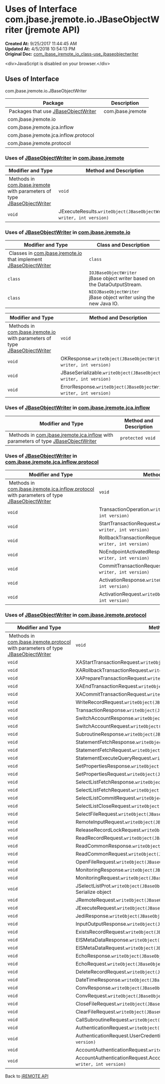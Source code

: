 # Uses of Interface com.jbase.jremote.io.JBaseObjectWriter (jremote API)

**Created At:** 9/25/2017 11:44:45 AM  
**Updated At:** 4/5/2018 10:54:13 PM  
**Original Doc:** [com_jbase_jremote_io_class-use_jbaseobjectwriter](https://docs.jbase.com/39253-class-use/com_jbase_jremote_io_class-use_jbaseobjectwriter)  

<!--<br>    try {<br>        if (location.href.indexOf('is-external=true') == -1) {<br>            parent.document.title="Uses of Interface com.jbase.jremote.io.JBaseObjectWriter (jremote   API)";<br>        }<br>    }<br>    catch(err) {<br>    }<br>//-->&lt;div&gt;JavaScript is disabled on your browser.&lt;/div&gt;


<!--<br>  allClassesLink = document.getElementById("allclasses\_navbar\_top");<br>  if(window==top) {<br>    allClassesLink.style.display = "block";<br>  }<br>  else {<br>    allClassesLink.style.display = "none";<br>  }<br>  //-->

## Uses of Interface
com.jbase.jremote.io.JBaseObjectWriter

| Package<br> | Description<br> |
| --- | --- |
 Packages that use [JBaseObjectWriter](/39250-io/com_jbase_jremote_io_JBaseObjectWriter "interface in com.jbase.jremote.io")  | com.jbase.jremote<br> |  <br> |
| com.jbase.jremote.io<br> |  <br> |
| com.jbase.jremote.jca.inflow<br> |  <br> |
| com.jbase.jremote.jca.inflow.protocol<br> |  <br> |
| com.jbase.jremote.protocol<br> |  <br> |



### Uses of [JBaseObjectWriter](/39250-io/com_jbase_jremote_io_JBaseObjectWriter "interface in com.jbase.jremote.io") in [com.jbase.jremote](./../../../../../jremote-api)


| Modifier and Type<br> | Method and Description<br> |
| --- | --- |
 Methods in [com.jbase.jremote](./../../../../../jremote-api) with parameters of type [JBaseObjectWriter](/39250-io/com_jbase_jremote_io_JBaseObjectWriter "interface in com.jbase.jremote.io")  | `void`<br> | JSubroutineParameters.`writeObject(JBaseObjectWriter writer, int version)` <br> |
| `void`<br> | JExecuteResults.`writeObject(JBaseObjectWriter writer, int version)` <br> |






### Uses of [JBaseObjectWriter](/39250-io/com_jbase_jremote_io_JBaseObjectWriter "interface in com.jbase.jremote.io") in [com.jbase.jremote.io](./../../com.jbase.jremote.io-%28jremote---api%29)


| Modifier and Type<br> | Class and Description<br> |
| --- | --- |
 Classes in [com.jbase.jremote.io](./../../com.jbase.jremote.io-%28jremote---api%29) that implement [JBaseObjectWriter](/39250-io/com_jbase_jremote_io_JBaseObjectWriter "interface in com.jbase.jremote.io")  | `class `<br> | `AbstractJBaseObjectWriter` <br> |
| `class `<br> | `IOJBaseObjectWriter`<br>jBase object writer based on the DataOutputStream.<br> |
| `class `<br> | `NIOJBaseObjectWriter`<br>jBase object writer using the new Java IO.<br> |



| Modifier and Type<br> | Method and Description<br> |
| --- | --- |
 Methods in [com.jbase.jremote.io](./../../com.jbase.jremote.io-%28jremote---api%29) with parameters of type [JBaseObjectWriter](/39250-io/com_jbase_jremote_io_JBaseObjectWriter "interface in com.jbase.jremote.io")  | `void`<br> | SQLError.`writeObject(JBaseObjectWriter writer, int version)` <br> |
| `void`<br> | OKResponse.`writeObject(JBaseObjectWriter writer, int version)` <br> |
| `void`<br> | JBaseSerializable.`writeObject(JBaseObjectWriter writer, int version)` <br> |
| `void`<br> | ErrorResponse.`writeObject(JBaseObjectWriter writer, int version)` <br> |






### Uses of [JBaseObjectWriter](/39250-io/com_jbase_jremote_io_JBaseObjectWriter "interface in com.jbase.jremote.io") in [com.jbase.jremote.jca.inflow](./../../../jca/inflow/com.jbase.jremote.jca.inflow-%28jremote---api%29)


| Modifier and Type<br> | Method and Description<br> |
| --- | --- |
 Methods in [com.jbase.jremote.jca.inflow](./../../../jca/inflow/com.jbase.jremote.jca.inflow-%28jremote---api%29) with parameters of type [JBaseObjectWriter](/39250-io/com_jbase_jremote_io_JBaseObjectWriter "interface in com.jbase.jremote.io")  | `protected void`<br> | InboundRequestHandler.`writeResponse(JBaseObjectWriter writer, JBaseSerializable response)` <br> |






### Uses of [JBaseObjectWriter](/39250-io/com_jbase_jremote_io_JBaseObjectWriter "interface in com.jbase.jremote.io") in [com.jbase.jremote.jca.inflow.protocol](./../../../jca/inflow/protocol/com.jbase.jremote.jca.inflow.protocol-%28jremote---api%29)


| Modifier and Type<br> | Method and Description<br> |
| --- | --- |
 Methods in [com.jbase.jremote.jca.inflow.protocol](./../../../jca/inflow/protocol/com.jbase.jremote.jca.inflow.protocol-%28jremote---api%29) with parameters of type [JBaseObjectWriter](/39250-io/com_jbase_jremote_io_JBaseObjectWriter "interface in com.jbase.jremote.io")  | `void`<br> | WorkScheduledResponse.`writeObject(JBaseObjectWriter writer, int version)` <br> |
| `void`<br> | TransactionOperation.`writeObject(JBaseObjectWriter writer, int version)` <br> |
| `void`<br> | StartTransactionRequest.`writeObject(JBaseObjectWriter writer, int version)` <br> |
| `void`<br> | RollbackTransactionRequest.`writeObject(JBaseObjectWriter writer, int version)` <br> |
| `void`<br> | NoEndpointActivatedResponse.`writeObject(JBaseObjectWriter writer, int version)` <br> |
| `void`<br> | CommitTransactionRequest.`writeObject(JBaseObjectWriter writer, int version)` <br> |
| `void`<br> | ActivationResponse.`writeObject(JBaseObjectWriter writer, int version)` <br> |
| `void`<br> | ActivationRequest.`writeObject(JBaseObjectWriter writer, int version)` <br> |






### Uses of [JBaseObjectWriter](/39250-io/com_jbase_jremote_io_JBaseObjectWriter "interface in com.jbase.jremote.io") in [com.jbase.jremote.protocol](./../../../protocol/com.jbase.jremote.protocol-%28jremote-api%29)


| Modifier and Type<br> | Method and Description<br> |
| --- | --- |
 Methods in [com.jbase.jremote.protocol](./../../../protocol/com.jbase.jremote.protocol-%28jremote-api%29) with parameters of type [JBaseObjectWriter](/39250-io/com_jbase_jremote_io_JBaseObjectWriter "interface in com.jbase.jremote.io")  | `void`<br> | XAXid.`writeObject(JBaseObjectWriter writer, int version)` <br> |
| `void`<br> | XAStartTransactionRequest.`writeObject(JBaseObjectWriter writer, int version)` <br> |
| `void`<br> | XARollbackTransactionRequest.`writeObject(JBaseObjectWriter writer, int version)` <br> |
| `void`<br> | XAPrepareTransactionRequest.`writeObject(JBaseObjectWriter writer, int version)` <br> |
| `void`<br> | XAEndTransactionRequest.`writeObject(JBaseObjectWriter writer, int version)` <br> |
| `void`<br> | XACommitTransactionRequest.`writeObject(JBaseObjectWriter writer, int version)` <br> |
| `void`<br> | WriteRecordRequest.`writeObject(JBaseObjectWriter writer, int version)` <br> |
| `void`<br> | TransactionResponse.`writeObject(JBaseObjectWriter writer, int version)` <br> |
| `void`<br> | SwitchAccountResponse.`writeObject(JBaseObjectWriter writer, int version)` <br> |
| `void`<br> | SwitchAccountRequest.`writeObject(JBaseObjectWriter writer, int version)` <br> |
| `void`<br> | SubroutineResponse.`writeObject(JBaseObjectWriter writer, int version)` <br> |
| `void`<br> | StatementFetchResponse.`writeObject(JBaseObjectWriter writer, int version)` <br> |
| `void`<br> | StatementFetchRequest.`writeObject(JBaseObjectWriter writer, int version)` <br> |
| `void`<br> | StatementExecuteQueryRequest.`writeObject(JBaseObjectWriter writer, int version)` <br> |
| `void`<br> | SetPropertiesResponse.`writeObject(JBaseObjectWriter writer, int version)` <br> |
| `void`<br> | SetPropertiesRequest.`writeObject(JBaseObjectWriter writer, int version)` <br> |
| `void`<br> | SelectListFetchResponse.`writeObject(JBaseObjectWriter writer, int version)` <br> |
| `void`<br> | SelectListFetchRequest.`writeObject(JBaseObjectWriter writer, int version)` <br> |
| `void`<br> | SelectListCommitRequest.`writeObject(JBaseObjectWriter writer, int version)` <br> |
| `void`<br> | SelectListCloseRequest.`writeObject(JBaseObjectWriter writer, int version)` <br> |
| `void`<br> | SelectFileRequest.`writeObject(JBaseObjectWriter writer, int version)` <br> |
| `void`<br> | RemoteInputRequest.`writeObject(JBaseObjectWriter writer, int version)` <br> |
| `void`<br> | ReleaseRecordLockRequest.`writeObject(JBaseObjectWriter writer, int version)` <br> |
| `void`<br> | ReadRecordRequest.`writeObject(JBaseObjectWriter writer, int version)` <br> |
| `void`<br> | ReadCommonResponse.`writeObject(JBaseObjectWriter writer, int version)` <br> |
| `void`<br> | ReadCommonRequest.`writeObject(JBaseObjectWriter writer, int version)` <br> |
| `void`<br> | OpenFileRequest.`writeObject(JBaseObjectWriter writer, int version)` <br> |
| `void`<br> | MonitoringResponse.`writeObject(JBaseObjectWriter writer, int version)` <br> |
| `void`<br> | MonitoringRequest.`writeObject(JBaseObjectWriter writer, int version)` <br> |
| `void`<br> | JSelectListProt.`writeObject(JBaseObjectWriter writer, int version)`<br>Serialize object<br> |
| `void`<br> | JRemoteRequest.`writeObject(JBaseObjectWriter writer, int version)` <br> |
| `void`<br> | JExecuteRequest.`writeObject(JBaseObjectWriter writer, int version)` <br> |
| `void`<br> | JediResponse.`writeObject(JBaseObjectWriter writer, int version)` <br> |
| `void`<br> | InputOutputResponse.`writeObject(JBaseObjectWriter writer, int version)` <br> |
| `void`<br> | ExistsRecordRequest.`writeObject(JBaseObjectWriter writer, int version)` <br> |
| `void`<br> | EISMetaDataResponse.`writeObject(JBaseObjectWriter writer, int version)` <br> |
| `void`<br> | EISMetaDataRequest.`writeObject(JBaseObjectWriter writer, int version)` <br> |
| `void`<br> | EchoResponse.`writeObject(JBaseObjectWriter writer, int version)` <br> |
| `void`<br> | EchoRequest.`writeObject(JBaseObjectWriter writer, int version)` <br> |
| `void`<br> | DeleteRecordRequest.`writeObject(JBaseObjectWriter writer, int version)` <br> |
| `void`<br> | DateTimeResponse.`writeObject(JBaseObjectWriter writer, int version)` <br> |
| `void`<br> | ConvResponse.`writeObject(JBaseObjectWriter writer, int version)` <br> |
| `void`<br> | ConvRequest.`writeObject(JBaseObjectWriter writer, int version)` <br> |
| `void`<br> | CloseFileRequest.`writeObject(JBaseObjectWriter writer, int version)` <br> |
| `void`<br> | ClearFileRequest.`writeObject(JBaseObjectWriter writer, int version)` <br> |
| `void`<br> | CallSubroutineRequest.`writeObject(JBaseObjectWriter writer, int version)` <br> |
| `void`<br> | AuthenticationRequest.`writeObject(JBaseObjectWriter writer, int version)` <br> |
| `void`<br> | AuthenticationRequest.UserCredentials.`writeObject(JBaseObjectWriter writer, int version)` <br> |
| `void`<br> | AccountAuthenticationRequest.`writeObject(JBaseObjectWriter writer, int version)` <br> |
| `void`<br> | AccountAuthenticationRequest.AccountUserCredentials.`writeObject(JBaseObjectWriter writer, int version)` <br> |

Back to [jREMOTE API](com_jbase_jremote_package-summary)


